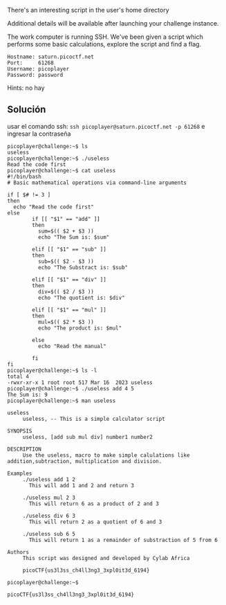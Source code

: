 There's an interesting script in the user's home directory

Additional details will be available after launching your challenge instance.

The work computer is running SSH. We've been given a script which performs some basic calculations, explore the script and find a flag.

```
Hostname: saturn.picoctf.net
Port:     61268
Username: picoplayer
Password: password
```

Hints: no hay

## Solución
usar el comando ssh: `ssh picoplayer@saturn.picoctf.net -p 61268` e ingresar la contraseña
```
picoplayer@challenge:~$ ls
useless
picoplayer@challenge:~$ ./useless 
Read the code first
picoplayer@challenge:~$ cat useless 
#!/bin/bash
# Basic mathematical operations via command-line arguments

if [ $# != 3 ]
then
  echo "Read the code first"
else
        if [[ "$1" == "add" ]]
        then 
          sum=$(( $2 + $3 ))
          echo "The Sum is: $sum"  

        elif [[ "$1" == "sub" ]]
        then 
          sub=$(( $2 - $3 ))
          echo "The Substract is: $sub" 

        elif [[ "$1" == "div" ]]
        then 
          div=$(( $2 / $3 ))
          echo "The quotient is: $div" 

        elif [[ "$1" == "mul" ]]
        then
          mul=$(( $2 * $3 ))
          echo "The product is: $mul" 

        else
          echo "Read the manual"
         
        fi
fi
picoplayer@challenge:~$ ls -l
total 4
-rwxr-xr-x 1 root root 517 Mar 16  2023 useless
picoplayer@challenge:~$ ./useless add 4 5
The Sum is: 9
picoplayer@challenge:~$ man useless 

useless
     useless, -- This is a simple calculator script

SYNOPSIS
     useless, [add sub mul div] number1 number2

DESCRIPTION
     Use the useless, macro to make simple calulations like addition,subtraction, multiplication and division.

Examples
     ./useless add 1 2
       This will add 1 and 2 and return 3

     ./useless mul 2 3
       This will return 6 as a product of 2 and 3

     ./useless div 6 3
       This will return 2 as a quotient of 6 and 3

     ./useless sub 6 5
       This will return 1 as a remainder of substraction of 5 from 6

Authors
     This script was designed and developed by Cylab Africa

     picoCTF{us3l3ss_ch4ll3ng3_3xpl0it3d_6194}

picoplayer@challenge:~$ 

picoCTF{us3l3ss_ch4ll3ng3_3xpl0it3d_6194}
```